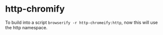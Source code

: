 http-chromify
=============

To build into a script `browserify -r http-chromeify:http`, now this will use the http namespace.